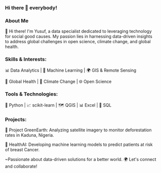 ### Hi there 👋 everybody!

### About Me

👋 Hi there! I'm Yusuf, a data specialist dedicated to leveraging technology for social good causes. My passion lies in harnessing data-driven insights to address global challenges in open science, climate change, and global health.

### Skills & Interests:

📊 Data Analytics | 🤖 Machine Learning | 🌍 GIS & Remote Sensing

🔬 Global Health | 🌱 Climate Change | 🌐 Open Science

### Tools & Technologies:

🐍 Python | 📈 scikit-learn | 🗺️ QGIS | 📊 Excel | 💾 SQL


### Projects:

🌱 Project GreenEarth: Analyzing satellite imagery to monitor deforestation rates in Kaduna, Nigeria.

🔬 HealthAI: Developing machine learning models to predict patients at risk of breast Cancer.











~Passionate about data-driven solutions for a better world. 🌍 Let's connect and collaborate!
